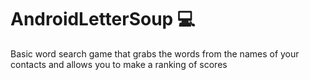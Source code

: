 # AndroidLetterSoup 💻
Basic word search game that grabs the words from the names of your contacts and allows you to make a ranking of scores
